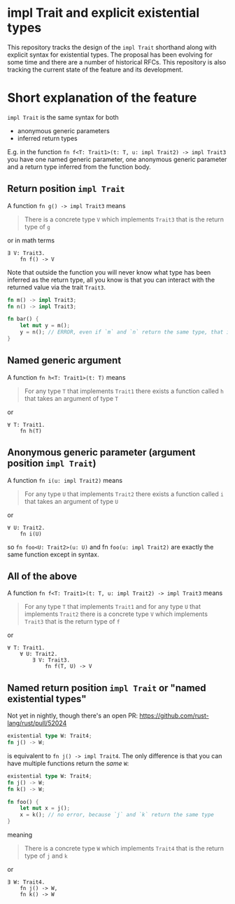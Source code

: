 # impl Trait and explicit existential types

This repository tracks the design of the `impl Trait` shorthand along
with explicit syntax for existential types. The proposal has been
evolving for some time and there are a number of historical RFCs. This
repository is also tracking the current state of the feature and its
development.

# Short explanation of the feature

`impl Trait` is the same syntax for both

* anonymous generic parameters
* inferred return types

E.g. in the function `fn f<T: Trait1>(t: T, u: impl Trait2) -> impl Trait3` you have
one named generic parameter, one anonymous generic parameter and a return type
inferred from the function body.

## Return position `impl Trait`

A function `fn g() -> impl Trait3` means

> There is a concrete type `V` which implements `Trait3` that is the return type of `g`

or in math terms

```
∃ V: Trait3.
    fn f() -> V
```

Note that outside the function you will never know what type has been inferred
as the return type, all you know is that you can interact with the returned value
via the trait `Trait3`.

```rust
fn m() -> impl Trait3;
fn n() -> impl Trait3;

fn bar() {
    let mut y = m();
    y = n(); // ERROR, even if `m` and `n` return the same type, that information is hidden by `impl Trait`
}
```

## Named generic argument

A function `fn h<T: Trait1>(t: T)` means

> For any type `T` that implements `Trait1` there exists a function called `h` that takes an argument of type `T`

or

```
∀ T: Trait1.
    fn h(T)
```

## Anonymous generic parameter (argument position `impl Trait`)

A function `fn i(u: impl Trait2)` means

> For any type `U` that implements `Trait2` there exists a function called `i` that takes an argument of type `U`

or

```
∀ U: Trait2.
    fn i(U)
```

so `fn foo<U: Trait2>(u: U)` and fn `foo(u: impl Trait2)` are exactly the same function except in syntax.

## All of the above

A function `fn f<T: Trait1>(t: T, u: impl Trait2) -> impl Trait3` means

> For any type `T` that implements `Trait1`
> and for any type `U` that implements `Trait2`
> there is a concrete type `V` which implements `Trait3` that is the return type of `f`

or

```
∀ T: Trait1.
    ∀ U: Trait2.
        ∃ V: Trait3.
            fn f(T, U) -> V
```

## Named return position `impl Trait` or "named existential types"

Not yet in nightly, though there's an open PR: https://github.com/rust-lang/rust/pull/52024

```rust
existential type W: Trait4;
fn j() -> W;
```

is equivalent to `fn j() -> impl Trait4`. The only difference is that you can have multiple functions return the *same* `W`:

```rust
existential type W: Trait4;
fn j() -> W;
fn k() -> W;

fn foo() {
    let mut x = j();
    x = k(); // no error, because `j` and `k` return the same type
}
```

meaning

> There is a concrete type `W` which implements `Trait4` that is the return type of `j` and `k`

or

```
∃ W: Trait4.
    fn j() -> W,
    fn k() -> W
```